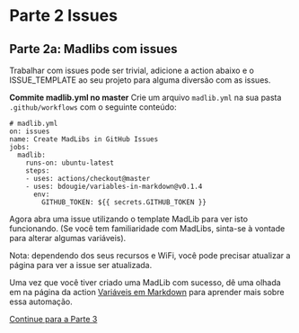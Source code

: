 
# Parte 2 Issues 

## Parte 2a: Madlibs com issues 
Trabalhar com issues pode ser trivial, adicione a action abaixo e o ISSUE_TEMPLATE ao seu projeto para alguma diversão com as issues.

**Commite madlib.yml no master**
Crie um arquivo `madlib.yml` na sua pasta `.github/workflows` com o seguinte conteúdo:


    # madlib.yml
    on: issues
    name: Create MadLibs in GitHub Issues
    jobs:
      madlib:
        runs-on: ubuntu-latest
        steps:
        - uses: actions/checkout@master
        - uses: bdougie/variables-in-markdown@v0.1.4
          env:
            GITHUB_TOKEN: ${{ secrets.GITHUB_TOKEN }}

Agora abra uma issue utilizando o template MadLib para ver isto funcionando. (Se você tem familiaridade com MadLibs, sinta-se à vontade para alterar algumas variáveis).

Nota: dependendo dos seus recursos e WiFi, você pode precisar atualizar a página para ver a issue ser atualizada. 

Uma vez que você tiver criado uma MadLib com sucesso, dê uma olhada em na página da action [Variáveis em Markdown](https://github.com/marketplace/actions/variables-in-markdown) para aprender mais sobre essa automação.

[Continue para a Parte 3](parte3-ci.md)
